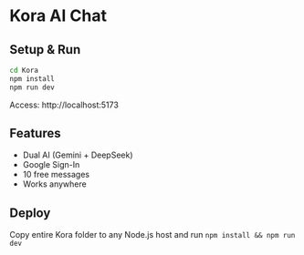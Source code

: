 # Kora AI Chat

## Setup & Run

```bash
cd Kora
npm install
npm run dev
```

Access: http://localhost:5173

## Features
- Dual AI (Gemini + DeepSeek)
- Google Sign-In
- 10 free messages
- Works anywhere

## Deploy
Copy entire Kora folder to any Node.js host and run `npm install && npm run dev`
